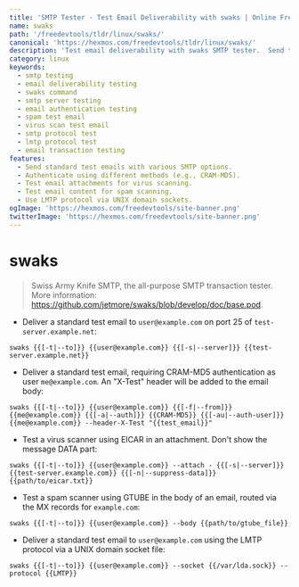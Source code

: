 ```yaml
---
title: 'SMTP Tester - Test Email Deliverability with swaks | Online Free DevTools by Hexmos'
name: swaks
path: '/freedevtools/tldr/linux/swaks/'
canonical: 'https://hexmos.com/freedevtools/tldr/linux/swaks/'
description: 'Test email deliverability with swaks SMTP tester.  Send test emails, authenticate with various methods, and test spam/virus scanners. Free online tool, no registration required.'
category: linux
keywords:
  - smtp testing
  - email deliverability testing
  - swaks command
  - smtp server testing
  - email authentication testing
  - spam test email
  - virus scan test email
  - smtp protocol test
  - lmtp protocol test
  - email transaction testing
features:
  - Send standard test emails with various SMTP options.
  - Authenticate using different methods (e.g., CRAM-MD5).
  - Test email attachments for virus scanning.
  - Test email content for spam scanning.
  - Use LMTP protocol via UNIX domain sockets.
ogImage: 'https://hexmos.com/freedevtools/site-banner.png'
twitterImage: 'https://hexmos.com/freedevtools/site-banner.png'
---
```


# swaks

> Swiss Army Knife SMTP, the all-purpose SMTP transaction tester.
> More information: <https://github.com/jetmore/swaks/blob/develop/doc/base.pod>.

- Deliver a standard test email to `user@example.com` on port 25 of `test-server.example.net`:

`swaks {{[-t|--to]}} {{user@example.com}} {{[-s|--server]}} {{test-server.example.net}}`

- Deliver a standard test email, requiring CRAM-MD5 authentication as user `me@example.com`. An "X-Test" header will be added to the email body:

`swaks {{[-t|--to]}} {{user@example.com}} {{[-f|--from]}} {{me@example.com}} {{[-a|--auth]}} {{CRAM-MD5}} {{[-au|--auth-user]}} {{me@example.com}} --header-X-Test "{{test_email}}"`

- Test a virus scanner using EICAR in an attachment. Don't show the message DATA part:

`swaks {{[-t|--to]}} {{user@example.com}} --attach - {{[-s|--server]}} {{test-server.example.com}} {{[-n|--suppress-data]}} {{path/to/eicar.txt}}`

- Test a spam scanner using GTUBE in the body of an email, routed via the MX records for `example.com`:

`swaks {{[-t|--to]}} {{user@example.com}} --body {{path/to/gtube_file}}`

- Deliver a standard test email to `user@example.com` using the LMTP protocol via a UNIX domain socket file:

`swaks {{[-t|--to]}} {{user@example.com}} --socket {{/var/lda.sock}} --protocol {{LMTP}}`

